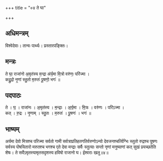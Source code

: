 +++
title = "०४ ते घा"

+++
## अधिमन्त्रम्
विश्वेदेवाः। तान्वः पार्थ्यः। प्रस्तारपङ्क्तिः।

## मन्त्रः
ते घा॒ राजा॑नो अ॒मृत॑स्य म॒न्द्रा अ॑र्य॒मा मि॒त्रो वरु॑णः॒ परि॑ज्मा ।  
कद्रु॒द्रो नृ॒णां स्तु॒तो म॒रुतः॑ पू॒षणो॒ भगः॑ ॥

## पदपाठः
ते । घ॒ । राजा॑नः । अ॒मृत॑स्य । म॒न्द्राः । अ॒र्य॒मा । मि॒त्रः । वरु॑णः । परि॑ऽज्मा ।  
कत् । रु॒द्रः । नृ॒णाम् । स्तु॒तः । म॒रुतः॑ । पू॒षणः॑ । भगः॑ ॥

## भाष्यम्
अर्यमा देवो मित्रश्च परिज्मा सर्वतो गामी सर्वत्राप्रतिहतगतिर्वरुणोऽन्यो देवजनश्चर्त्विग्भिः स्तुतो रुद्रश्च पूषणः सर्वस्य पॊषयितारो मरुतश्च भगश्च एते देवा मन्द्राः सर्वैः स्तुत्याः सन्तो नृणां मनुष्याणां कत् सुखं प्रयच्छतेति शेषः। ते सर्वेऽमृतस्यामृतसदृशस्य हविषो राजानो घ। ईश्वराः खलु॥४॥